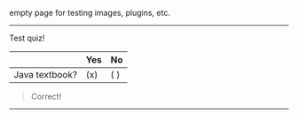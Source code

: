 empty page for testing images, plugins, etc.


---

Test quiz!

|                  | Yes | No |
| ---------------- | ---- | --- |
| Java textbook? | (x)  | ( ) |
> Correct!

---
